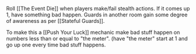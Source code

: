 Roll [[The Event Die]] when players make/fail stealth actions. If it comes up 1, have something bad happen. Guards in another room gain some degree of awareness as per [[Stateful Guards]].

To make this a [[Push Your Luck]] mechanic make bad stuff happen on numbers less than or equal to "the meter". (have "the meter" start at 1 and go up one every time bad stuff happens.